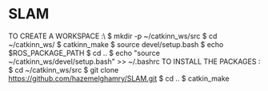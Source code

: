 # SLAM
TO CREATE A WORKSPACE :\\
$ mkdir -p ~/catkinn_ws/src
$ cd ~/catkinn_ws/
$ catkinn_make
$ source devel/setup.bash
$ echo $ROS_PACKAGE_PATH
$ cd ..
$  echo "source ~/catkinn_ws/devel/setup.bash" >> ~/.bashrc
TO INSTALL THE PACKAGES :
$ cd ~/catkinn_ws/src
$ git clone https://github.com/hazemelghamry/SLAM.git
$ cd ..
$ catkin_make
